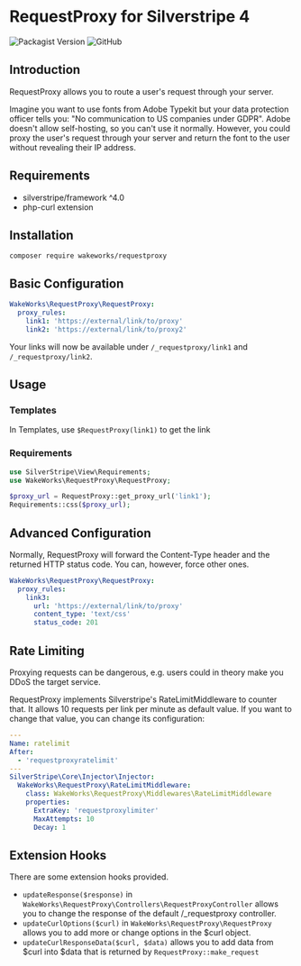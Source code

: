 # RequestProxy for Silverstripe 4

![Packagist Version](https://img.shields.io/packagist/v/wakeworks/requestproxy?style=flat-square)
![GitHub](https://img.shields.io/github/license/wakeworks/RequestProxy?style=flat-square)

## Introduction

RequestProxy allows you to route a user's request through your server. 

Imagine you want to use fonts from Adobe Typekit but your data protection officer tells you: "No communication to US companies under GDPR". Adobe doesn't allow self-hosting, so you can't use it normally. However, you could proxy the user's request through your server and return the font to the user without revealing their IP address.

## Requirements

* silverstripe/framework ^4.0
* php-curl extension

## Installation

```
composer require wakeworks/requestproxy
```

## Basic Configuration

```yaml
WakeWorks\RequestProxy\RequestProxy:
  proxy_rules:
    link1: 'https://external/link/to/proxy'
    link2: 'https://external/link/to/proxy2'
```

Your links will now be available under `/_requestproxy/link1` and `/_requestproxy/link2`.

## Usage

### Templates

In Templates, use `$RequestProxy(link1)` to get the link

### Requirements

```php
use SilverStripe\View\Requirements;
use WakeWorks\RequestProxy\RequestProxy;

$proxy_url = RequestProxy::get_proxy_url('link1');
Requirements::css($proxy_url);
```

## Advanced Configuration

Normally, RequestProxy will forward the Content-Type header and the returned HTTP status code. You can, however, force other ones.

```yaml
WakeWorks\RequestProxy\RequestProxy:
  proxy_rules:
    link3:
      url: 'https://external/link/to/proxy'
      content_type: 'text/css'
      status_code: 201
```

## Rate Limiting

Proxying requests can be dangerous, e.g. users could in theory make you DDoS the target service.

RequestProxy implements Silverstripe's RateLimitMiddleware to counter that. It allows 10 requests per link per minute as default value. If you want to change that value, you can change its configuration:

```yaml
---
Name: ratelimit
After:
  - 'requestproxyratelimit'
---
SilverStripe\Core\Injector\Injector:
  WakeWorks\RequestProxy\RateLimitMiddleware:
    class: WakeWorks\RequestProxy\Middlewares\RateLimitMiddleware
    properties:
      ExtraKey: 'requestproxylimiter'
      MaxAttempts: 10
      Decay: 1
```

## Extension Hooks

There are some extension hooks provided.

* `updateResponse($response)` in `WakeWorks\RequestProxy\Controllers\RequestProxyController` allows you to change the response of the default /_requestproxy controller.
* `updateCurlOptions($curl)` in `WakeWorks\RequestProxy\RequestProxy` allows you to add more or change options in the $curl object.
* `updateCurlResponseData($curl, $data)` allows you to add data from $curl into $data that is returned by `RequestProxy::make_request`